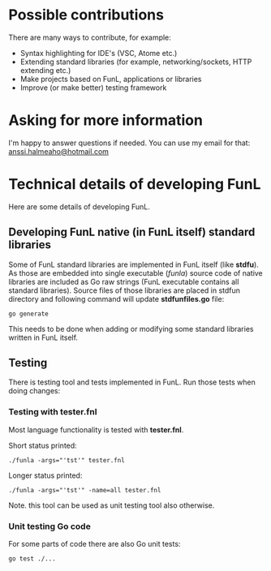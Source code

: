 
# Possible contributions
There are many ways to contribute, for example:

* Syntax highlighting for IDE's (VSC, Atome etc.)
* Extending standard libraries (for example, networking/sockets, HTTP extending etc.)
* Make projects based on FunL, applications or libraries
* Improve (or make better) testing framework


# Asking for more information
I'm happy to answer questions if needed.
You can use my email for that: anssi.halmeaho@hotmail.com

# Technical details of developing FunL
Here are some details of developing FunL.

## Developing FunL native (in FunL itself) standard libraries
Some of FunL standard libraries are implemented in FunL itself (like **stdfu**).
As those are embedded into single executable (_funla_) source code of native libraries 
are included as Go raw strings (FunL executable contains all standard libraries).
Source files of those libraries are placed in stdfun directory and following
command will update **stdfunfiles.go** file:

```
go generate
```

This needs to be done when adding or modifying some standard libraries written in FunL itself.

## Testing
There is testing tool and tests implemented in FunL. Run those tests when doing changes:

### Testing with tester.fnl
Most language functionality is tested with **tester.fnl**.

Short status printed:

```
./funla -args="'tst'" tester.fnl
```

Longer status printed:

```
./funla -args="'tst'" -name=all tester.fnl
```

Note. this tool can be used as unit testing tool also otherwise.

### Unit testing Go code
For some parts of code there are also Go unit tests:

```
go test ./...
```

